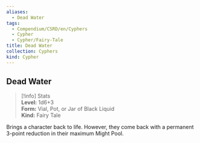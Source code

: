 ```yaml
---
aliases:
  - Dead Water
tags:
  - Compendium/CSRD/en/Cyphers
  - Cypher
  - Cypher/Fairy-Tale
title: Dead Water
collection: Cyphers
kind: Cypher
---
```

## Dead Water  
>[!info] Stats  
> **Level:** 1d6+3  
> **Form:** Vial, Pot, or Jar of Black Liquid  
> **Kind:** Fairy Tale
  
Brings a character back to life. However, they come back with a permanent 3-point reduction in their maximum Might Pool.